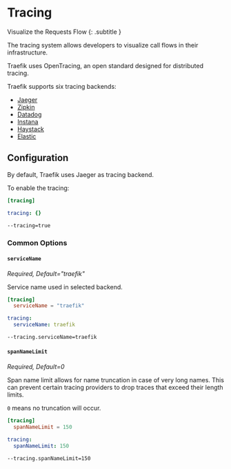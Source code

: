 # Tracing

Visualize the Requests Flow
{: .subtitle }

The tracing system allows developers to visualize call flows in their infrastructure.

Traefik uses OpenTracing, an open standard designed for distributed tracing.

Traefik supports six tracing backends:

- [Jaeger](./jaeger.md)
- [Zipkin](./zipkin.md)
- [Datadog](./datadog.md)
- [Instana](./instana.md)
- [Haystack](./haystack.md)
- [Elastic](./elastic.md)

## Configuration

By default, Traefik uses Jaeger as tracing backend.

To enable the tracing:

```toml tab="File (TOML)"
[tracing]
```

```yaml tab="File (YAML)"
tracing: {}
```

```bash tab="CLI"
--tracing=true
```

### Common Options

#### `serviceName`

_Required, Default="traefik"_

Service name used in selected backend.

```toml tab="File (TOML)"
[tracing]
  serviceName = "traefik"
```

```yaml tab="File (YAML)"
tracing:
  serviceName: traefik
```

```bash tab="CLI"
--tracing.serviceName=traefik
```

#### `spanNameLimit`

_Required, Default=0_

Span name limit allows for name truncation in case of very long names.
This can prevent certain tracing providers to drop traces that exceed their length limits.

`0` means no truncation will occur.

```toml tab="File (TOML)"
[tracing]
  spanNameLimit = 150
```

```yaml tab="File (YAML)"
tracing:
  spanNameLimit: 150
```

```bash tab="CLI"
--tracing.spanNameLimit=150
```
